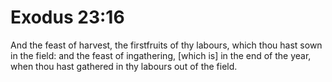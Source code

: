 # Exodus 23:16

And the feast of harvest, the firstfruits of thy labours, which thou hast sown in the field: and the feast of ingathering, [which is] in the end of the year, when thou hast gathered in thy labours out of the field.